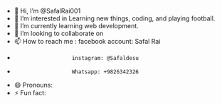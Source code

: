 - 👋 Hi, I’m @SafalRai001
- 👀 I’m interested in Learning new things, coding, and playing football.
- 🌱 I’m currently learning web development.
- 💞️ I’m looking to collaborate on 
- 📫 How to reach me : facebook account: Safal Rai
-                       instagram: @Safaldesu
-                       Whatsapp: +9826342326
- 😄 Pronouns: 
- ⚡ Fun fact: 

<!---
SafalRai001/SafalRai001 is a ✨ special ✨ repository because its `README.md` (this file) appears on your GitHub profile.
You can click the Preview link to take a look at your changes.
--->
